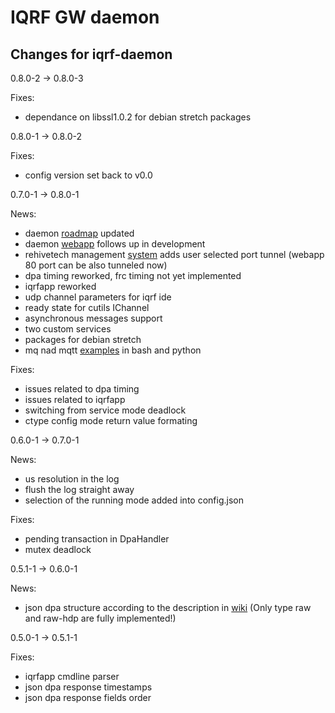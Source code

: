# IQRF GW daemon

## Changes for iqrf-daemon

0.8.0-2 -> 0.8.0-3

Fixes:
- dependance on libssl1.0.2 for debian stretch packages

0.8.0-1 -> 0.8.0-2

Fixes:
- config version set back to v0.0 

0.7.0-1 -> 0.8.0-1

News:
- daemon [roadmap](https://github.com/iqrfsdk/iqrf-daemon/projects?query=is%3Aopen+sort%3Aname-asc) updated
- daemon [webapp](https://github.com/iqrfsdk/iqrf-daemon-webapp) follows up in development
- rehivetech management [system](https://management.rehivetech.com) adds user selected port tunnel (webapp 80 port can be also tunneled now)
- dpa timing reworked, frc timing not yet implemented
- iqrfapp reworked
- udp channel parameters for iqrf ide
- ready state for cutils IChannel
- asynchronous messages support
- two custom services
- packages for debian stretch
- mq nad mqtt [examples](https://github.com/iqrfsdk/iqrf-daemon-examples) in bash and python

Fixes:
- issues related to dpa timing
- issues related to iqrfapp
- switching from service mode deadlock
- ctype config mode return value formating

0.6.0-1 -> 0.7.0-1

News:
- us resolution in the log
- flush the log straight away
- selection of the running mode added into config.json

Fixes:
- pending transaction in DpaHandler
- mutex deadlock

0.5.1-1 -> 0.6.0-1

News:
- json dpa structure according to the description in [wiki](https://github.com/iqrfsdk/iqrf-daemon/wiki/JsonStructureDpa-v1)
(Only type raw and raw-hdp are fully implemented!)

0.5.0-1 -> 0.5.1-1

Fixes:
- iqrfapp cmdline parser
- json dpa response timestamps 
- json dpa response fields order

